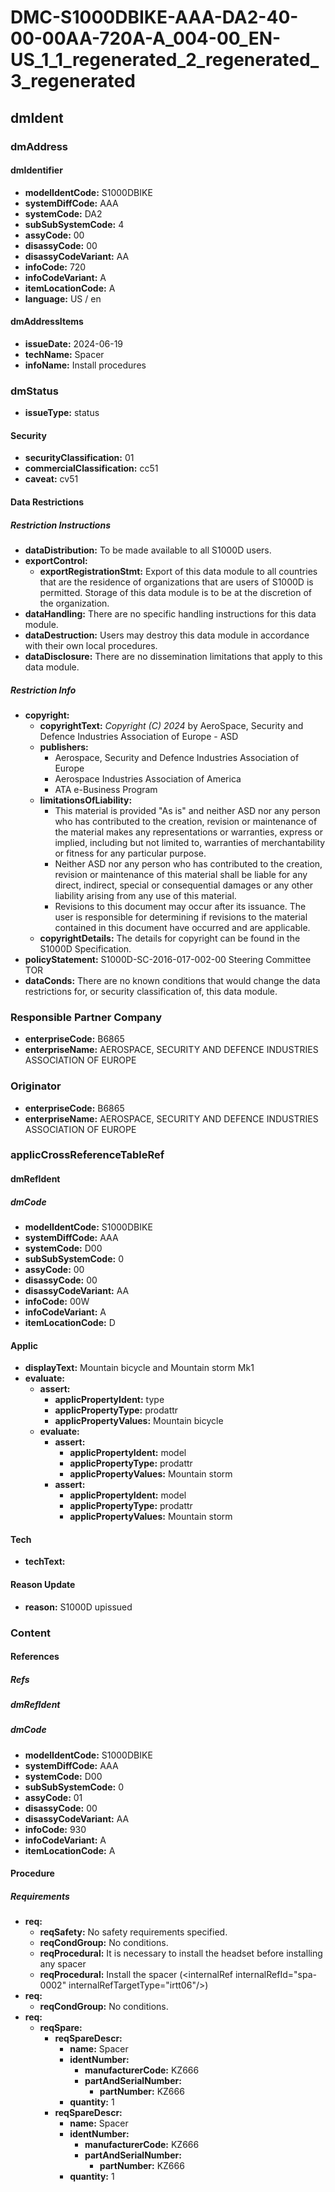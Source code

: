 # DMC-S1000DBIKE-AAA-DA2-40-00-00AA-720A-A_004-00_EN-US_1_1_regenerated_2_regenerated_3_regenerated

## dmIdent

### dmAddress

#### dmIdentifier

*   **modelIdentCode:** S1000DBIKE
*   **systemDiffCode:** AAA
*   **systemCode:** DA2
*   **subSubSystemCode:** 4
*   **assyCode:** 00
*   **disassyCode:** 00
*   **disassyCodeVariant:** AA
*   **infoCode:** 720
*   **infoCodeVariant:** A
*   **itemLocationCode:** A
*   **language:** US / en

#### dmAddressItems

*   **issueDate:** 2024-06-19
*   **techName:** Spacer
*   **infoName:** Install procedures

### dmStatus

*   **issueType:** status

#### Security

*   **securityClassification:** 01
*   **commercialClassification:** cc51
*   **caveat:** cv51

#### Data Restrictions

##### Restriction Instructions

*   **dataDistribution:** To be made available to all S1000D users.
*   **exportControl:**
    *   **exportRegistrationStmt:** Export of this data module to all countries that are the residence of organizations that are users of S1000D is permitted. Storage of this data module is to be at the discretion of the organization.
*   **dataHandling:** There are no specific handling instructions for this data module.
*   **dataDestruction:** Users may destroy this data module in accordance with their own local procedures.
*   **dataDisclosure:** There are no dissemination limitations that apply to this data module.

##### Restriction Info

*   **copyright:**
    *   **copyrightText:** *Copyright (C) 2024* by AeroSpace, Security and Defence Industries Association of Europe - ASD
    *   **publishers:**
        *   Aerospace, Security and Defence Industries Association of Europe
        *   Aerospace Industries Association of America
        *   ATA e-Business Program
    *   **limitationsOfLiability:**
        *   This material is provided "As is" and neither ASD nor any person who has contributed to the creation, revision or maintenance of the material makes any representations or warranties, express or implied, including but not limited to, warranties of merchantability or fitness for any particular purpose.
        *   Neither ASD nor any person who has contributed to the creation, revision or maintenance of this material shall be liable for any direct, indirect, special or consequential damages or any other liability arising from any use of this material.
        *   Revisions to this document may occur after its issuance. The user is responsible for determining if revisions to the material contained in this document have occurred and are applicable.
    *   **copyrightDetails:** The details for copyright can be found in the S1000D Specification.
*   **policyStatement:** S1000D-SC-2016-017-002-00 Steering Committee TOR
*   **dataConds:** There are no known conditions that would change the data restrictions for, or security classification of, this data module.

### Responsible Partner Company

*   **enterpriseCode:** B6865
*   **enterpriseName:** AEROSPACE, SECURITY AND DEFENCE INDUSTRIES ASSOCIATION OF EUROPE

### Originator

*   **enterpriseCode:** B6865
*   **enterpriseName:** AEROSPACE, SECURITY AND DEFENCE INDUSTRIES ASSOCIATION OF EUROPE

### applicCrossReferenceTableRef

#### dmRefIdent

##### dmCode

*   **modelIdentCode:** S1000DBIKE
*   **systemDiffCode:** AAA
*   **systemCode:** D00
*   **subSubSystemCode:** 0
*   **assyCode:** 00
*   **disassyCode:** 00
*   **disassyCodeVariant:** AA
*   **infoCode:** 00W
*   **infoCodeVariant:** A
*   **itemLocationCode:** D

#### Applic

*   **displayText:** Mountain bicycle and Mountain storm Mk1
*   **evaluate:**
    *   **assert:**
        *   **applicPropertyIdent:** type
        *   **applicPropertyType:** prodattr
        *   **applicPropertyValues:** Mountain bicycle
    *   **evaluate:**
        *   **assert:**
            *   **applicPropertyIdent:** model
            *   **applicPropertyType:** prodattr
            *   **applicPropertyValues:** Mountain storm
        *   **assert:**
            *   **applicPropertyIdent:** model
            *   **applicPropertyType:** prodattr
            *   **applicPropertyValues:** Mountain storm

#### Tech

*   **techText:**

#### Reason Update

*   **reason:** S1000D upissued

### Content

#### References

##### Refs

##### dmRefIdent

##### dmCode

*   **modelIdentCode:** S1000DBIKE
*   **systemDiffCode:** AAA
*   **systemCode:** D00
*   **subSubSystemCode:** 0
*   **assyCode:** 01
*   **disassyCode:** 00
*   **disassyCodeVariant:** AA
*   **infoCode:** 930
*   **infoCodeVariant:** A
*   **itemLocationCode:** A

#### Procedure

##### Requirements

*   **req:**
    *   **reqSafety:** No safety requirements specified.
    *   **reqCondGroup:** No conditions.
    *   **reqProcedural:** It is necessary to install the headset before installing any spacer
    *   **reqProcedural:** Install the spacer (&lt;internalRef internalRefId="spa-0002" internalRefTargetType="irtt06"/>)
*   **req:**
    *   **reqCondGroup:** No conditions.
*   **req:**
    *   **reqSpare:**
        *   **reqSpareDescr:**
            *   **name:** Spacer
            *   **identNumber:**
                *   **manufacturerCode:** KZ666
                *   **partAndSerialNumber:**
                    *   **partNumber:** KZ666
            *   **quantity:** 1
        *   **reqSpareDescr:**
            *   **name:** Spacer
            *   **identNumber:**
                *   **manufacturerCode:** KZ666
                *   **partAndSerialNumber:**
                    *   **partNumber:** KZ666
            *   **quantity:** 1